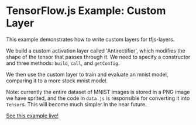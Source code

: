 # TensorFlow.js Example: Custom Layer

This example demonstrates how to write custom layers for tfjs-layers.

We build a custom activation layer called 'Antirectifier',
which modifies the shape of the tensor that passes through it.
We need to specify a constructor and three methods: `build`, `call`, and `getConfig`.

We then use the custom layer to train and evaluate an mnist model, comparing it to a more stock mnist model.

Note: currently the entire dataset of MNIST images is stored in a PNG image we have
sprited, and the code in `data.js` is responsible for converting it into
`Tensor`s. This will become much simpler in the near future.

[See this example live!](https://storage.googleapis.com/tfjs-examples/custom-layer/dist/index.html)
